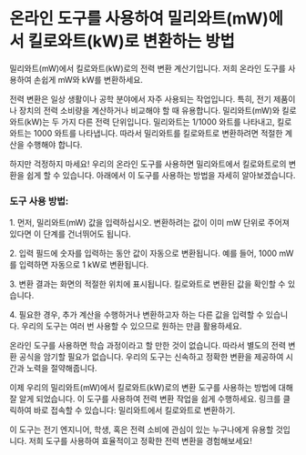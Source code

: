온라인 도구를 사용하여 밀리와트(mW)에서 킬로와트(kW)로 변환하는 방법
=========================================

밀리와트(mW)에서 킬로와트(kW)로의 전력 변환 계산기입니다. 저희 온라인 도구를 사용하여 손쉽게 mW와 kW를 변환하세요.

전력 변환은 일상 생활이나 공학 분야에서 자주 사용되는 작업입니다. 특히, 전기 제품이나 장치의 전력 소비량을 계산하거나 비교해야 할 때 유용합니다. 밀리와트(mW)와 킬로와트(kW)는 두 가지 다른 전력 단위입니다. 밀리와트는 1/1000 와트를 나타내고, 킬로와트는 1000 와트를 나타냅니다. 따라서 밀리와트를 킬로와트로 변환하려면 적절한 계산을 수행해야 합니다.

하지만 걱정하지 마세요! 우리의 온라인 도구를 사용하면 밀리와트에서 킬로와트로의 변환을 쉽게 할 수 있습니다. 아래에서 이 도구를 사용하는 방법을 자세히 알아보겠습니다.

### 도구 사용 방법:

1\. 먼저, 밀리와트(mW) 값을 입력하십시오. 변환하려는 값이 이미 mW 단위로 주어져 있다면 이 단계를 건너뛰어도 됩니다.

2\. 입력 필드에 숫자를 입력하는 동안 값이 자동으로 변환됩니다. 예를 들어, 1000 mW를 입력하면 자동으로 1 kW로 변환됩니다.

3\. 변환 결과는 화면의 적절한 위치에 표시됩니다. 킬로와트로 변환된 값을 확인할 수 있습니다.

4\. 필요한 경우, 추가 계산을 수행하거나 변환하고자 하는 다른 값을 입력할 수 있습니다. 우리의 도구는 여러 번 사용할 수 있으므로 원하는 만큼 활용하세요.

온라인 도구를 사용하면 학습 과정이라고 할 만한 것이 없습니다. 따라서 별도의 전력 변환 공식을 암기할 필요가 없습니다. 우리의 도구는 신속하고 정확한 변환을 제공하여 시간과 노력을 절약해줍니다.

이제 우리의 밀리와트(mW)에서 킬로와트(kW)로의 변환 도구를 사용하는 방법에 대해 잘 알게 되었습니다. 이 도구를 사용하여 전력 변환 작업을 쉽게 수행하세요. 링크를 클릭하여 바로 접속할 수 있습니다: 밀리와트에서 킬로와트로 변환하기.

이 도구는 전기 엔지니어, 학생, 혹은 전력 소비에 관심이 있는 누구나에게 유용할 것입니다. 저희 도구를 사용하여 효율적이고 정확한 전력 변환을 경험해보세요!